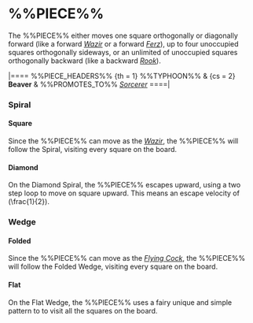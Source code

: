 # %%PIECE%%

The %%PIECE%% either moves one square orthogonally or diagonally
forward (like a forward [*Wazir*](wazir.html) or a forward
[*Ferz*](ferz.html)), up to four unoccupied squares orthogonally sideways,
or an unlimited of unoccupied squares orthogonally backward
(like a backward [*Rook*](rook.html)).

|====
%%PIECE_HEADERS%%
  {th = 1}  %%TYPHOON%%
& {cs = 2}  **Beaver**
&           %%PROMOTES_TO%% [*Sorcerer*](sorcerer.html)
====|

### Spiral

#### Square

Since the %%PIECE%% can move as the [*Wazir*](wazir.html), the
%%PIECE%% will follow the Spiral, visiting every square on the
board.

#### Diamond

On the Diamond Spiral, the %%PIECE%% escapes upward, using a 
two step loop to move on square upward. This means an escape
velocity of \(\frac{1}{2}\).

### Wedge

#### Folded

Since the %%PIECE%% can move as the [*Flying Cock*](flying_cock.html), the
%%PIECE%% will follow the Folded Wedge, visiting every square on the
board.

#### Flat

On the Flat Wedge, the %%PIECE%% uses a fairy unique and simple pattern
to to visit all the squares on the board.
